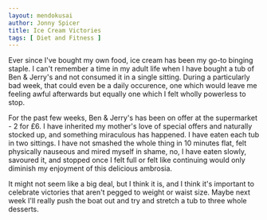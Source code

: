 ```yaml
---
layout: mendokusai
author: Jonny Spicer
title: Ice Cream Victories
tags: [ Diet and Fitness ]
---
```

Ever since I've bought my own food, ice cream has been my go-to binging staple. I can't remember a time in my adult life when I have bought a tub of Ben & Jerry's and not consumed it
in a single sitting. During a particularly bad week, that could even be a daily occurence, one which would leave me feeling awful afterwards but equally one which I felt wholly
powerless to stop.

For the past few weeks, Ben & Jerry's has been on offer at the supermarket - 2 for £6. I have inherited my mother's love of special offers and naturally stocked up, and something
miraculous has happened. I have eaten each tub in two sittings. I have not smashed the whole thing in 10 minutes flat, felt physically nauseous and mired myself in shame, no, I have
eaten slowly, savoured it, and stopped once I felt full or felt like continuing would only diminish my enjoyment of this delicious ambrosia.

It might not seem like a big deal, but I think it is, and I think it's important to celebrate victories that aren't pegged to weight or waist size. Maybe next week I'll really push
the boat out and try and stretch a tub to three whole desserts.
